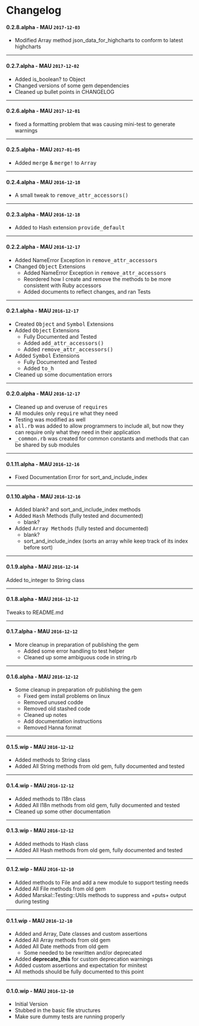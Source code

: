 # Changelog

#### 0.2.8.alpha - MAU `2017-12-03`  
* Modified Array method json_data_for_highcharts to conform to latest highcharts
---

#### 0.2.7.alpha - MAU `2017-12-02`  
* Added is_boolean? to Object
* Changed versions of some gem dependencies
* Cleaned up bullet points in CHANGELOG
---

#### 0.2.6.alpha - MAU `2017-12-01`  
* fixed a formatting problem that was causing mini-test to generate warnings
---

#### 0.2.5.alpha - MAU `2017-01-05`  
* Added <tt>merge</tt> & <tt>merge!</tt> to <tt>Array</tt>

---

#### 0.2.4.alpha - MAU `2016-12-18`  
* A small tweak to <tt>remove_attr_accessors()</tt>

---

#### 0.2.3.alpha - MAU `2016-12-18`  
* Added to Hash extension <tt>provide_default</tt>

---

#### 0.2.2.alpha - MAU `2016-12-17`  
* Added NameError Exception in <tt>remove_attr_accessors</tt>
* Changed <tt>Object</tt>  Extensions
    * Added NameError Exception in <tt>remove_attr_accessors</tt>
    * Reordered how I create and remove the methods to be more consistent with Ruby accessors
    * Added documents to reflect changes, and ran Tests

---

#### 0.2.1.alpha - MAU `2016-12-17`  
* Created <tt>Object</tt> and <tt>Symbol</tt> Extensions
* Added <tt>Object</tt>  Extensions
    * Fully Documented and Tested
    * Added <tt>add_attr_accessors()</tt>
    * Added <tt>remove_attr_accessors()</tt>
* Added <tt>Symbol</tt> Extensions
    * Fully Documented and Tested
    * Added <tt>to_h</tt>
* Cleaned up some documentation errors

---

#### 0.2.0.alpha - MAU `2016-12-17`  
* Cleaned up and overuse of <tt>requires</tt>
* All modules only <tt>require</tt> what they need
* Testing was modified as well
* <tt>all.rb</tt> was added to allow programmers to include all, 
  but now they can require only what they need in their application
* <tt>_common.rb</tt> was created for common constants and methods that can be shared by sub modules      

---

#### 0.1.11.alpha - MAU `2016-12-16`  
* Fixed Documentation Error for sort_and_include_index

---

#### 0.1.10.alpha - MAU `2016-12-16`  
* Added blank? and sort_and_include_index methods
* Added <tt>Hash</tt> Methods (fully tested and documented)
    * blank?
* Added <tt>Array Methods</tt> (fully tested and documented)
    * blank?
    * sort_and_include_index  (sorts an array while keep track of its index before sort)

---

#### 0.1.9.alpha - MAU `2016-12-14`  
Added to_integer to String class

---

#### 0.1.8.alpha - MAU `2016-12-12`  
Tweaks to README.md

---

#### 0.1.7.alpha - MAU `2016-12-12`  
* More cleanup in preparation of publishing the gem
    * Added some error handling to test helper
    * Cleaned up some ambiguous code in string.rb

---

#### 0.1.6.alpha - MAU `2016-12-12`  
* Some cleanup in preparation ofr publishing the gem
    * Fixed gem install problems on linux
    * Removed unused codde
    * Removed old stashed code
    * Cleaned up notes
    * Add documentation instructions
    * Removed Hanna format

---

#### 0.1.5.wip - MAU `2016-12-12`  
* Added methods to String class
* Added All String methods from old gem, fully documented and tested

---

#### 0.1.4.wip - MAU `2016-12-12`  
* Added methods to I18n class
* Added All I18n methods from old gem, fully documented and tested
* Cleaned up some other documentation

---

#### 0.1.3.wip - MAU `2016-12-12`  
* Added methods to Hash class
* Added All Hash methods from old gem, fully documented and tested

---

#### 0.1.2.wip - MAU `2016-12-10`  
* Added methods to File and add a new module to support testing needs
* Added All File methods from old gem
* Added Marskal::Testing::Utils methods to suppress and +puts+ output during testing

---

#### 0.1.1.wip - MAU `2016-12-10`  
* Added and Array, Date classes and custom assertions
* Added All Array methods from old gem
* Added All Date methods from old gem
    * Some needed to be rewritten and/or deprecated
* Added <b>deprecate_this</b> for custom deprecation warnings
* Added custom assertions and expectation for minitest
* All methods should be fully documented to this point

---

#### 0.1.0.wip - MAU `2016-12-10`  
* Initial Version
* Stubbed in the basic file structures
* Make sure dummy tests are running properly



